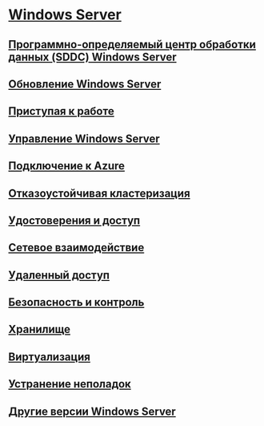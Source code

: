 # [Windows Server](./index.yml)
## [Программно-определяемый центр обработки данных (SDDC) Windows Server](sddc.md)
## [Обновление Windows Server](upgrade/upgrade-overview.md)
## [Приступая к работе](get-started/Server-Basics.md)
## [Управление Windows Server](administration/manage-windows-server.yml)
## [Подключение к Azure](./manage/windows-admin-center/azure/index.md)
## [Отказоустойчивая кластеризация](failover-clustering/failover-clustering-overview.md)
## [Удостоверения и доступ](identity/Identity-and-Access.yml)
## [Сетевое взаимодействие](networking/index.yml)
## [Удаленный доступ](remote/index.yml)
## [Безопасность и контроль](security/security-and-assurance.yml)
## [Хранилище](storage/storage.yml)
## [Виртуализация](virtualization/virtualization.yml)
## [Устранение неполадок](troubleshoot/windows-server-troubleshooting.md)
## [Другие версии Windows Server](windows-server-versions.md)
